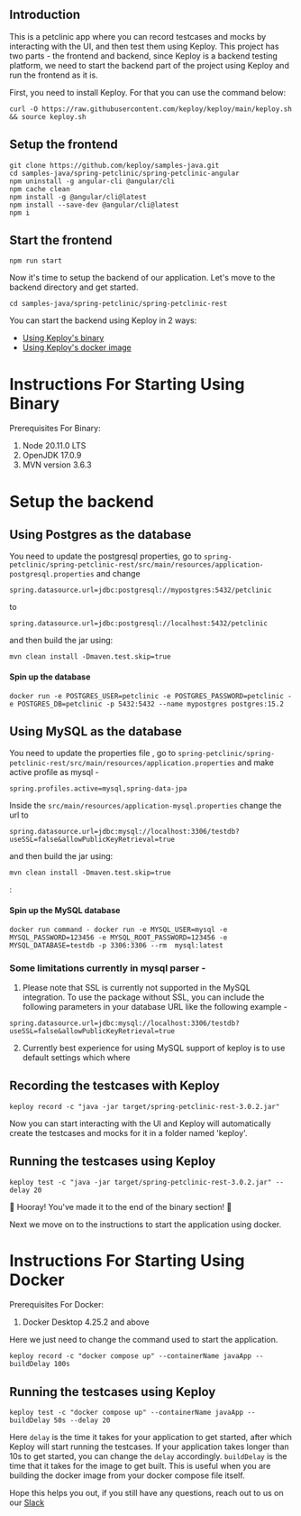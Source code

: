 ## Introduction

This is a petclinic app where you can record testcases and mocks by interacting with the UI, and then test them using Keploy.
This project has two parts - the frontend and backend, since Keploy is a backend testing platform, we need to start the backend part of the project using Keploy and run the frontend as it is.

First, you need to install Keploy. For that you can use the command below:

```
curl -O https://raw.githubusercontent.com/keploy/keploy/main/keploy.sh && source keploy.sh
```

## Setup the frontend

```
git clone https://github.com/keploy/samples-java.git
cd samples-java/spring-petclinic/spring-petclinic-angular
npm uninstall -g angular-cli @angular/cli
npm cache clean
npm install -g @angular/cli@latest
npm install --save-dev @angular/cli@latest
npm i
```

## Start the frontend

```
npm run start
```

Now it's time to setup the backend of our application. Let's move to the backend directory and get started.

```
cd samples-java/spring-petclinic/spring-petclinic-rest
```

You can start the backend using Keploy in 2 ways:
- [Using Keploy's binary](#binary-guide)
- [Using Keploy's docker image](#docker-guide)

# Instructions For Starting Using Binary <a name="binary-guide"></a>

Prerequisites For Binary:
1. Node 20.11.0 LTS
2. OpenJDK 17.0.9
3. MVN version 3.6.3

# Setup the backend

## Using Postgres as the database
You need to update the postgresql properties, go to
`spring-petclinic/spring-petclinic-rest/src/main/resources/application-postgresql.properties`
and change

```
spring.datasource.url=jdbc:postgresql://mypostgres:5432/petclinic
```

to

```
spring.datasource.url=jdbc:postgresql://localhost:5432/petclinic
```
and then build the jar using:

```
mvn clean install -Dmaven.test.skip=true
```

#### Spin up the database

```
docker run -e POSTGRES_USER=petclinic -e POSTGRES_PASSWORD=petclinic -e POSTGRES_DB=petclinic -p 5432:5432 --name mypostgres postgres:15.2
```

## Using MySQL as the database
You need to update the properties file , go to
`spring-petclinic/spring-petclinic-rest/src/main/resources/application.properties`
and make active profile as mysql - 
```
spring.profiles.active=mysql,spring-data-jpa
```
Inside the `src/main/resources/application-mysql.properties` change the url to 
```
spring.datasource.url=jdbc:mysql://localhost:3306/testdb?useSSL=false&allowPublicKeyRetrieval=true
```
and then build the jar using:

```
mvn clean install -Dmaven.test.skip=true
```
:
#### Spin up the MySQL database

```
docker run command - docker run -e MYSQL_USER=mysql -e MYSQL_PASSWORD=123456 -e MYSQL_ROOT_PASSWORD=123456 -e MYSQL_DATABASE=testdb -p 3306:3306 --rm  mysql:latest
```

### Some limitations currently in mysql parser - 

1) Please note that SSL is currently not supported in the MySQL integration. To use the package without SSL, you can include the following parameters in your database URL like the following example -
```
spring.datasource.url=jdbc:mysql://localhost:3306/testdb?useSSL=false&allowPublicKeyRetrieval=true
```

2) Currently best experience for using MySQL support of keploy is to use default settings which where 

## Recording the testcases with Keploy

```
keploy record -c "java -jar target/spring-petclinic-rest-3.0.2.jar"
```
Now you can start interacting with the UI and Keploy will automatically create the testcases and mocks for it in a folder named 'keploy'.

## Running the testcases using Keploy

```
keploy test -c "java -jar target/spring-petclinic-rest-3.0.2.jar" --delay 20
```

🎉 Hooray! You've made it to the end of the binary section! 🎉

Next we move on to the instructions to start the application using docker.

# Instructions For Starting Using Docker <a name="docker-guide"></a>

Prerequisites For Docker:
1.  Docker Desktop 4.25.2 and above

Here we just need to change the command used to start the application.

```
keploy record -c "docker compose up" --containerName javaApp --buildDelay 100s
```

## Running the testcases using Keploy

```
keploy test -c "docker compose up" --containerName javaApp --buildDelay 50s --delay 20
```
Here `delay` is the time it takes for your application to get started, after which Keploy will start running the testcases. If your application takes longer than 10s to get started, you can change the `delay` accordingly.
`buildDelay` is the time that it takes for the image to get built. This is useful when you are building the docker image from your docker compose file itself.

Hope this helps you out, if you still have any questions, reach out to us on our [Slack](https://join.slack.com/t/keploy/shared_invite/zt-12rfbvc01-o54cOG0X1G6eVJTuI_orSA)